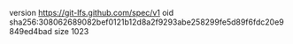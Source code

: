 version https://git-lfs.github.com/spec/v1
oid sha256:308062689082bef0121b12d8a2f9293abe258299fe5d89f6fdc20e9849ed4bad
size 1023
